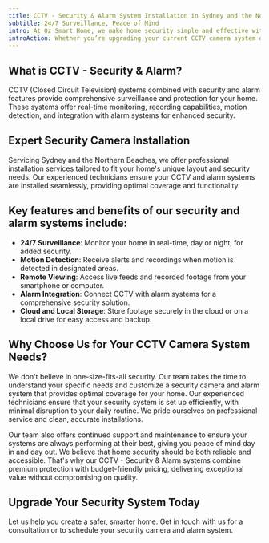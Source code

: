 ```yaml
---
title: CCTV - Security & Alarm System Installation in Sydney and the Northern Beaches
subtitle: 24/7 Surveillance, Peace of Mind
intro: At Oz Smart Home, we make home security simple and effective with our advanced CCTV - Security & Alarm systems. Designed for round-the-clock surveillance, our solutions keep your home safe, secure, and protected no matter where you are.
introAction: Whether you’re upgrading your current CCTV camera system or installing one for the first time, our expert team provides personalized solutions to suit your needs. Get in touch with us today to learn more about our services or get a quote.
---
```


## What is CCTV - Security & Alarm?

CCTV (Closed Circuit Television) systems combined with security and alarm features provide comprehensive surveillance and protection for your home. These systems offer real-time monitoring, recording capabilities, motion detection, and integration with alarm systems for enhanced security.

## Expert Security Camera Installation

Servicing Sydney and the Northern Beaches, we offer professional installation services tailored to fit your home's unique layout and security needs. Our experienced technicians ensure your CCTV and alarm systems are installed seamlessly, providing optimal coverage and functionality.

## Key features and benefits of our security and alarm systems include:

*   **24/7 Surveillance**: Monitor your home in real-time, day or night, for added security.
*   **Motion Detection**: Receive alerts and recordings when motion is detected in designated areas.
*   **Remote Viewing**: Access live feeds and recorded footage from your smartphone or computer.
*   **Alarm Integration**: Connect CCTV with alarm systems for a comprehensive security solution.
*   **Cloud and Local Storage**: Store footage securely in the cloud or on a local drive for easy access and backup.

## Why Choose Us for Your CCTV Camera System Needs?

We don't believe in one-size-fits-all security. Our team takes the time to understand your specific needs and customize a security camera and alarm system that provides optimal coverage for your home. Our experienced technicians ensure that your security system is set up efficiently, with minimal disruption to your daily routine. We pride ourselves on professional service and clean, accurate installations.

Our team also offers continued support and maintenance to ensure your systems are always performing at their best, giving you peace of mind day in and day out. We believe that home security should be both reliable and accessible. That's why our CCTV - Security & Alarm systems combine premium protection with budget-friendly pricing, delivering exceptional value without compromising on quality.

## Upgrade Your Security System Today

Let us help you create a safer, smarter home. Get in touch with us for a consultation or to schedule your security camera and alarm system.
